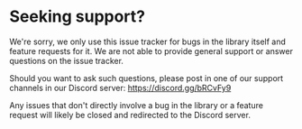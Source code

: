 # Seeking support?

We're sorry, we only use this issue tracker for bugs in the library itself and feature requests for it. We are not able to provide general support or answer questions on the issue tracker.

Should you want to ask such questions, please post in one of our support channels in our Discord server: https://discord.gg/bRCvFy9

Any issues that don't directly involve a bug in the library or a feature request will likely be closed and redirected to the Discord server.
